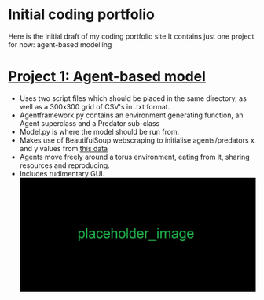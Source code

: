 # Initial coding portfolio
Here is the initial draft of my coding portfolio site
It contains just one project for now: agent-based modelling

# [Project 1: Agent-based model](https://github.com/Jiinglelocks/Agent-based-modelling)
* Uses two script files which should be placed in the same directory, as well as a 300x300 grid of CSV's in .txt format. 
* Agentframework.py contains an environment generating function, an Agent superclass and a Predator sub-class
* Model.py is where the model should be run from.
* Makes use of BeautifulSoup webscraping to initialise agents/predators x and y values from [this data](https://jiinglelocks.github.io/Agent-based-modelling/Model/data2.html)
* Agents move freely around a torus environment, eating from it, sharing resources and reproducing.
* Includes rudimentary GUI.
![](/images/placeholder.png)
